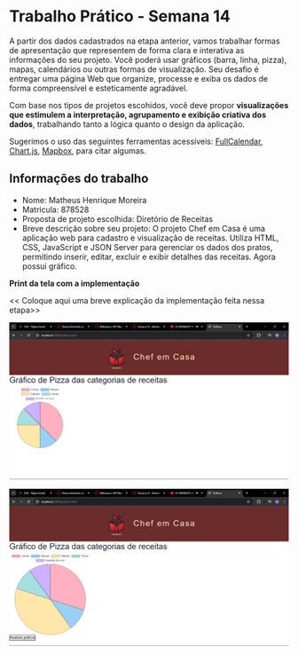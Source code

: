 
# Trabalho Prático - Semana 14

A partir dos dados cadastrados na etapa anterior, vamos trabalhar formas de apresentação que representem de forma clara e interativa as informações do seu projeto. Você poderá usar gráficos (barra, linha, pizza), mapas, calendários ou outras formas de visualização. Seu desafio é entregar uma página Web que organize, processe e exiba os dados de forma compreensível e esteticamente agradável.

Com base nos tipos de projetos escohidos, você deve propor **visualizações que estimulem a interpretação, agrupamento e exibição criativa dos dados**, trabalhando tanto a lógica quanto o design da aplicação.

Sugerimos o uso das seguintes ferramentas acessíveis: [FullCalendar](https://fullcalendar.io/), [Chart.js](https://www.chartjs.org/), [Mapbox](https://docs.mapbox.com/api/), para citar algumas.

## Informações do trabalho

- Nome: Matheus Henrique Moreira
- Matricula: 878528
- Proposta de projeto escolhida: Diretório de Receitas
- Breve descrição sobre seu projeto: O projeto Chef em Casa é uma aplicação web para cadastro e visualização de receitas. Utiliza HTML, CSS, JavaScript e JSON Server para gerenciar os dados dos pratos, permitindo inserir, editar, excluir e exibir detalhes das receitas. Agora possui gráfico.

**Print da tela com a implementação**

<< Coloque aqui uma breve explicação da implementação feita nessa etapa>>

![alt text](image.png)

![alt text](image-1.png)
